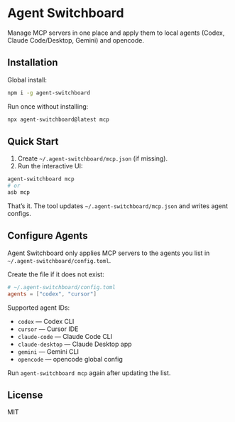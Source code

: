 # Agent Switchboard

Manage MCP servers in one place and apply them to local agents (Codex, Claude Code/Desktop, Gemini) and opencode.

## Installation

Global install:

```bash
npm i -g agent-switchboard
```

Run once without installing:

```bash
npx agent-switchboard@latest mcp
```

## Quick Start

1) Create `~/.agent-switchboard/mcp.json` (if missing).
2) Run the interactive UI:

```bash
agent-switchboard mcp
# or
asb mcp
```

That’s it. The tool updates `~/.agent-switchboard/mcp.json` and writes agent configs.

## Configure Agents

Agent Switchboard only applies MCP servers to the agents you list in `~/.agent-switchboard/config.toml`.

Create the file if it does not exist:

```toml
# ~/.agent-switchboard/config.toml
agents = ["codex", "cursor"]
```

Supported agent IDs:
- `codex` — Codex CLI
- `cursor` — Cursor IDE
- `claude-code` — Claude Code CLI
- `claude-desktop` — Claude Desktop app
- `gemini` — Gemini CLI
 - `opencode` — opencode global config

Run `agent-switchboard mcp` again after updating the list.

## License

MIT
